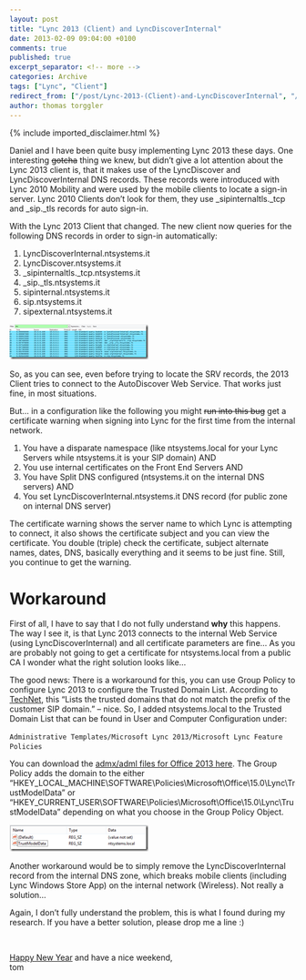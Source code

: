 ```yaml
---
layout: post
title: "Lync 2013 (Client) and LyncDiscoverInternal"
date: 2013-02-09 09:04:00 +0100
comments: true
published: true
excerpt_separator: <!-- more -->
categories: Archive
tags: ["Lync", "Client"]
redirect_from: ["/post/Lync-2013-(Client)-and-LyncDiscoverInternal", "/post/lync-2013-(client)-and-lyncdiscoverinternal"]
author: thomas torggler
---
```

<!-- more -->
{% include imported_disclaimer.html %}
<p>Daniel and I have been quite busy implementing Lync 2013 these days. One interesting <strike>gotcha</strike> thing we knew, but didn’t give a lot attention about the Lync 2013 client is, that it makes use of the LyncDiscover and LyncDiscoverInternal DNS records. These records were introduced with Lync 2010 Mobility and were used by the mobile clients to locate a sign-in server. Lync 2010 Clients don’t look for them, they use _sipinternaltls._tcp and _sip._tls records for auto sign-in.</p>  <p>With the Lync 2013 Client that changed. The new client now queries for the following DNS records in order to sign-in automatically:</p>  <ol>   <li>LyncDiscoverInternal.ntsystems.it</li>    <li>LyncDiscover.ntsystems.it</li>    <li>_sipinternaltls._tcp.ntsystems.it</li>    <li>_sip._tls.ntsystems.it</li>    <li>sipinternal.ntsystems.it</li>    <li>sip.ntsystems.it</li>    <li>sipexternal.ntsystems.it</li> </ol>  <p><a href="/assets/image_493.png"><img title="image" style="border-top: 0px; border-right: 0px; border-bottom: 0px; border-left: 0px; display: inline" border="0" alt="image" src="/assets/image_thumb_491.png" width="244" height="62" /></a> </p>  <p>So, as you can see, even before trying to locate the SRV records, the 2013 Client tries to connect to the AutoDiscover Web Service. That works just fine, in most situations.</p>  <p>But… in a configuration like the following you might <strike>run into this bug</strike> get a certificate warning when signing into Lync for the first time from the internal network.</p>  <ol>   <li>You have a disparate namespace (like ntsystems.local for your Lync Servers while ntsystems.it is your SIP domain) AND</li>    <li>You use internal certificates on the Front End Servers AND</li>    <li>You have Split DNS configured (ntsystems.it on the internal DNS servers) AND</li>    <li>You set LyncDiscoverInternal.ntsystems.it DNS record (for public zone on internal DNS server)</li> </ol>  <p>The certificate warning shows the server name to which Lync is attempting to connect, it also shows the certificate subject and you can view the certificate. You double (triple) check the certificate, subject alternate names, dates, DNS, basically everything and it seems to be just fine. Still, you continue to get the warning.</p>  <h1>Workaround</h1>  <p>First of all, I have to say that I do not fully understand <strong>why</strong> this happens. The way I see it, is that Lync 2013 connects to the internal Web Service (using LyncDiscoverInternal) and all certificate parameters are fine… As you are probably not going to get a certificate for ntsystems.local from a public CA I wonder what the right solution looks like…</p>  <p>The good news: There is a workaround for this, you can use Group Policy to configure Lync 2013 to configure the Trusted Domain List. According to <a href="http://technet.microsoft.com/en-us/library/gg425941.aspx" target="_blank">TechNet</a>, this “Lists the trusted domains that do not match the prefix of the customer SIP domain.” – nice. So, I added ntsystems.local to the Trusted Domain List that can be found in User and Computer Configuration under: </p>  <p><code>Administrative Templates/Microsoft Lync 2013/Microsoft Lync Feature Policies</code></p>  <p>You can download the <a href="http://www.microsoft.com/en-us/download/details.aspx?id=35554" target="_blank">admx/adml files for Office 2013 here</a>. The Group Policy adds the domain to the either “HKEY_LOCAL_MACHINE\SOFTWARE\Policies\Microsoft\Office\15.0\Lync\TrustModelData” or “HKEY_CURRENT_USER\SOFTWARE\Policies\Microsoft\Office\15.0\Lync\TrustModelData” depending on what you choose in the Group Policy Object.</p>  <p><a href="/assets/image_494.png"><img title="image" style="border-top: 0px; border-right: 0px; border-bottom: 0px; border-left: 0px; display: inline" border="0" alt="image" src="/assets/image_thumb_492.png" width="244" height="47" /></a> </p>  <p>Another workaround would be to simply remove the LyncDiscoverInternal record from the internal DNS zone, which breaks mobile clients (including Lync Windows Store App) on the internal network (Wireless). Not really a solution…</p>  <p>Again, I don’t fully understand the problem, this is what I found during my research. If you have a better solution, please drop me a line :)</p>  <p>&#160;</p>  <p><a href="http://en.wikipedia.org/wiki/Chinese_New_Year" target="_blank">Happy New Year</a> and have a nice weekend,    <br />tom</p>
